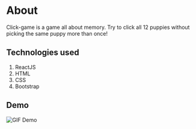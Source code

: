 # About

Click-game is a game all about memory. Try to click all 12 puppies without picking the same puppy more than once! 




## Technologies used
1) ReactJS
2) HTML
3) CSS
4) Bootstrap

## Demo

![GIF Demo](https://github.com/jennhenn18/Clicky-Game/blob/master/XphXLotcVh.gif)
